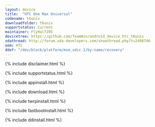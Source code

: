 ```yaml
---
layout: device
title:  "HTC One Max Universal"
codename: t6univ
downloadfolder: t6univ
supportstatus: Current
maintainer: FlyHalf205
devicetree: https://github.com/TeamWin/android_device_htc_t6univ
xdathread: http://forum.xda-developers.com/showthread.php?t=2498746
oem: HTC
ddof: "/dev/block/platform/msm_sdcc.1/by-name/recovery"
---
```


{% include disclaimer.html %}

{% include supportstatus.html %}

{% include appinstall.html %}

{% include download.html %}

{% include twrpinstall.html %}

{% include fastbootinstall.html %}

{% include ddinstall.html %}
